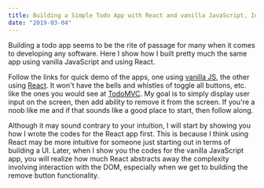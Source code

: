```yaml
---
title: Building a Simple Todo App with React and vanilla JavaScript, Introduction
date: "2019-03-04"
---
```


Building a todo app seems to be the rite of passage for many when it comes to developing any software. Here I show how I built pretty much the same app using vanilla JavaScript and using React. 

Follow the links for quick demo of the apps, one using [vanilla JS](https://rhjoo.github.io/todo-js/), the other using [React](https://rhjoo.github.io/todo-react/). It won't have the bells and whistles of toggle all buttons, etc. like the ones you would see at [TodoMVC](http://todomvc.com/). My goal is to simply display user input on the screen, then add ability to remove it from the screen. If you're a noob like me and if that sounds like a good place to start, then follow along.

Although it may sound contrary to your intuition, I will start by showing you how I wrote the codes for the React app first. This is because I think using React may be more intuitive for someone just starting out in terms of building a UI. Later, when I show you the codes for the vanilla JavaScript app, you will realize how much React abstracts away the complexity involving interaction with the DOM, especially when we get to building the remove button functionality.